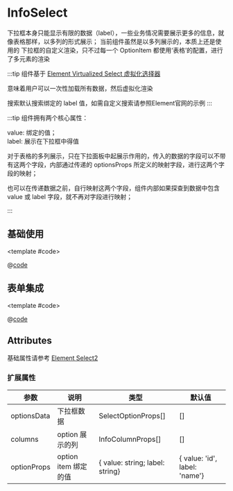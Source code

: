 # InfoSelect

下拉框本身只能显示有限的数据（label），一些业务情况需要展示更多的信息，就像表格那样，以多列的形式展示；
当前组件虽然是以多列展示的，本质上还是使用的 下拉框的自定义渲染，只不过每一个 OptionItem 都使用‘表格’的配置，进行了多元素的渲染

:::tip
组件基于 [Element Virtualized Select 虚拟化选择器](https://element-plus.gitee.io/zh-CN/component/select-v2.html)

意味着用户可以一次性加载所有数据，然后虚拟化渲染

搜索默认搜索绑定的 label 值，如需自定义搜索请参照Element官网的示例
:::

:::tip
组件拥有两个核心属性：

value: 绑定的值；<br/>
label: 展示在下拉框中得值

对于表格的多列展示，只在下拉面板中起展示作用的，传入的数据的字段可以不带有这两个字段，内部通过传递的 optionsProps 所定义的映射字段，进行这两个字段的映射；

也可以在传递数据之前，自行映射这两个字段，组件内部如果探查到数据中包含 value 或 label 字段，就不再对字段进行映射；

:::

## 基础使用

<demo-block>

<InfoSelect-demo1 />

<template #code>

@[code](@demoroot/InfoSelect/demo1.vue)

</template>

</demo-block>

## 表单集成

<demo-block>

<InfoSelect-formDemo />

<template #code>

@[code](@demoroot/InfoSelect/formDemo.vue)

</template>

</demo-block>

## Attributes

基础属性请参考 [Element Select2](https://element-plus.gitee.io/zh-CN/component/select-v2.html#selectv2-%E5%B1%9E%E6%80%A7)

### 扩展属性

参数|说明|类型|默认值
-----|-----|-----|-----
optionsData | 下拉框数据 | SelectOptionProps[] | []
columns | option 展示的列 | InfoColumnProps[] | []
optionProps | option item 绑定的值 | { value: string; label: string} | { value: 'id', label: 'name'}
